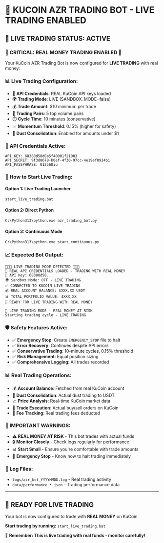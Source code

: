 # 🚀 KUCOIN AZR TRADING BOT - LIVE TRADING ENABLED

## 🔴 LIVE TRADING STATUS: ACTIVE

### 🚨 **CRITICAL: REAL MONEY TRADING ENABLED** 🚨

Your KuCoin AZR Trading Bot is now configured for **LIVE TRADING** with real money:

### 📊 **Live Trading Configuration:**
- 🔑 **API Credentials**: REAL KuCoin API keys loaded
- 🌍 **Trading Mode**: LIVE (SANDBOX_MODE=false)
- 💰 **Trade Amount**: $10 minimum per trade
- 🎯 **Trading Pairs**: 5 top volume pairs
- ⏱️ **Cycle Time**: 10 minutes (conservative)
- 📈 **Momentum Threshold**: 0.15% (higher for safety)
- 🧹 **Dust Consolidation**: Enabled for amounts under $1

### 🔐 **API Credentials Active:**
```
API_KEY: 68388d58d0a5f40001f21083
API_SECRET: 9f3d0678-b0ef-4f30-97cc-4e19ef0924b1
API_PASSPHRASE: 012560iu
```

### 🚀 **How to Start Live Trading:**

#### **Option 1: Live Trading Launcher**
```cmd
start_live_trading.bat
```

#### **Option 2: Direct Python**
```cmd
C:\Python313\python.exe azr_trading_bot.py
```

#### **Option 3: Continuous Mode**
```cmd
C:\Python313\python.exe start_continuous.py
```

### 📈 **Expected Bot Output:**
```
🔴🔴🔴 LIVE TRADING MODE DETECTED 🔴🔴🔴
🚨 REAL API CREDENTIALS LOADED - TRADING WITH REAL MONEY
🎯 API Key: 68388d58...
🌍 Sandbox Mode: OFF - LIVE TRADING
✅ CONNECTED TO KUCOIN LIVE TRADING
💰 REAL ACCOUNT BALANCE: $XXX.XX USDT
📊 TOTAL PORTFOLIO VALUE: $XXX.XX
🚀 READY FOR LIVE TRADING WITH REAL MONEY

🔴 LIVE TRADING MODE - REAL MONEY AT RISK
Starting trading cycle - LIVE TRADING
```

### 🛡️ **Safety Features Active:**
- ✅ **Emergency Stop**: Create `EMERGENCY_STOP` file to halt
- ✅ **Error Recovery**: Continues despite API errors
- ✅ **Conservative Trading**: 10-minute cycles, 0.15% threshold
- ✅ **Risk Management**: Equal position sizing
- ✅ **Comprehensive Logging**: All trades recorded

### 📊 **Real Trading Operations:**
- 💰 **Account Balance**: Fetched from real KuCoin account
- 🧹 **Dust Consolidation**: Actual dust trading to USDT
- 📈 **Price Analysis**: Real-time KuCoin market data
- 🎯 **Trade Execution**: Actual buy/sell orders on KuCoin
- 💸 **Fee Tracking**: Real trading fees deducted

### 🚨 **IMPORTANT WARNINGS:**
- ⚠️ **REAL MONEY AT RISK** - This bot trades with actual funds
- 🔒 **Monitor Closely** - Check logs regularly for performance
- 📊 **Start Small** - Ensure you're comfortable with trade amounts
- 🛑 **Emergency Stop** - Know how to halt trading immediately

### 📁 **Log Files:**
- `logs/azr_bot_YYYYMMDD.log` - Real trading activity
- `data/performance_*.json` - Trading performance data

---

## 🎯 **READY FOR LIVE TRADING**

Your bot is now configured to trade with **REAL MONEY** on KuCoin. 

**Start trading by running:** `start_live_trading.bat`

🚨 **Remember: This is live trading with real funds - monitor carefully!**
